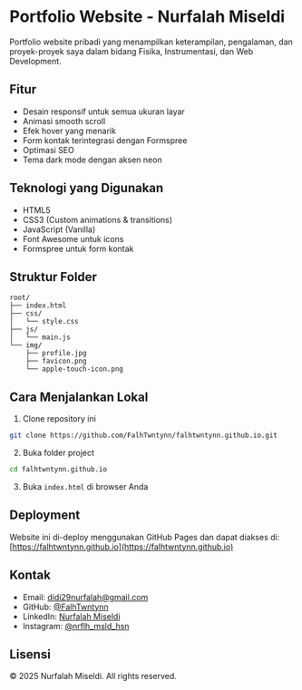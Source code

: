 # Portfolio Website - Nurfalah Miseldi

Portfolio website pribadi yang menampilkan keterampilan, pengalaman, dan proyek-proyek saya dalam bidang Fisika, Instrumentasi, dan Web Development.

## Fitur

- Desain responsif untuk semua ukuran layar
- Animasi smooth scroll
- Efek hover yang menarik
- Form kontak terintegrasi dengan Formspree
- Optimasi SEO
- Tema dark mode dengan aksen neon

## Teknologi yang Digunakan

- HTML5
- CSS3 (Custom animations & transitions)
- JavaScript (Vanilla)
- Font Awesome untuk icons
- Formspree untuk form kontak

## Struktur Folder

```
root/
├── index.html
├── css/
│   └── style.css
├── js/
│   └── main.js
└── img/
    ├── profile.jpg
    ├── favicon.png
    └── apple-touch-icon.png
```

## Cara Menjalankan Lokal

1. Clone repository ini
```bash
git clone https://github.com/FalhTwntynn/falhtwntynn.github.io.git
```

2. Buka folder project
```bash
cd falhtwntynn.github.io
```

3. Buka `index.html` di browser Anda

## Deployment

Website ini di-deploy menggunakan GitHub Pages dan dapat diakses di:
[https://falhtwntynn.github.io](https://falhtwntynn.github.io)

## Kontak

- Email: didi29nurfalah@gmail.com
- GitHub: [@FalhTwntynn](https://github.com/FalhTwntynn)
- LinkedIn: [Nurfalah Miseldi](https://www.linkedin.com/in/nurfalah-miseldi-1b60b1144/)
- Instagram: [@nrflh_msld_hsn](https://www.instagram.com/nrflh_msld_hsn/)

## Lisensi

© 2025 Nurfalah Miseldi. All rights reserved. 